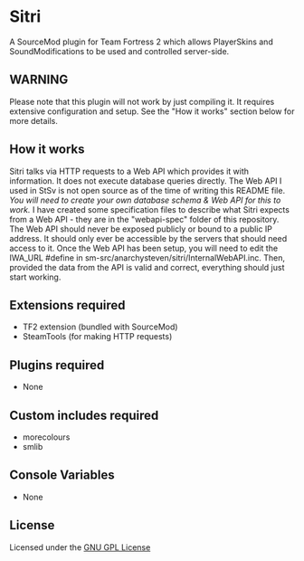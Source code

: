 Sitri
============
A SourceMod plugin for Team Fortress 2 which allows PlayerSkins and SoundModifications to be used and controlled server-side.

## WARNING
Please note that this plugin will not work by just compiling it. It requires extensive configuration and setup. See the "How it works" section below for more details.

## How it works
Sitri talks via HTTP requests to a Web API which provides it with information. It does not execute database queries directly. 
The Web API I used in StSv is not open source as of the time of writing this README file. *You will need to create your own database schema & Web API for this to work.*
I have created some specification files to describe what Sitri expects from a Web API - they are in the "webapi-spec" folder of this repository.
The Web API should never be exposed publicly or bound to a public IP address. It should only ever be accessible by the servers that should need access to it.
Once the Web API has been setup, you will need to edit the IWA_URL #define in sm-src/anarchysteven/sitri/InternalWebAPI.inc. 
Then, provided the data from the API is valid and correct, everything should just start working.

## Extensions required 
- TF2 extension (bundled with SourceMod)
- SteamTools (for making HTTP requests)

## Plugins required
- None

## Custom includes required
- morecolours
- smlib

## Console Variables
- None

## License
Licensed under the [GNU GPL License](LICENSE.md)
